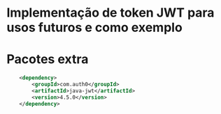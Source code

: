 # Implementação de token JWT para usos futuros e como exemplo


# Pacotes extra

```xml
    <dependency>
        <groupId>com.auth0</groupId>
        <artifactId>java-jwt</artifactId>
        <version>4.5.0</version>
    </dependency>
```